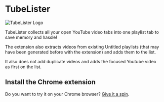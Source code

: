 # TubeLister

![TubeLister Logo](https://raw.githubusercontent.com/stelabouras/tubelister/master/icons/icon-256.png)

TubeLister collects all your open YouTube video tabs into one playlist tab to save memory and hassle!

The extension also extracts videos from existing Untitled playlists (that may have been generated before with the extension) and adds them to the list.

It also does not add duplicate videos and adds the focused Youtube video as first on the list.

## Install the Chrome extension

Do you want to try it on your Chrome browser? [Give it a spin](https://chrome.google.com/webstore/detail/lekljbhoijkojpbdgdbbmonjddaaoibh/).
